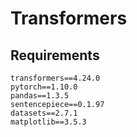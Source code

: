 # Transformers


## Requirements

```
transformers==4.24.0
pytorch==1.10.0
pandas==1.3.5
sentencepiece==0.1.97
datasets==2.7.1
matplotlib==3.5.3
```
